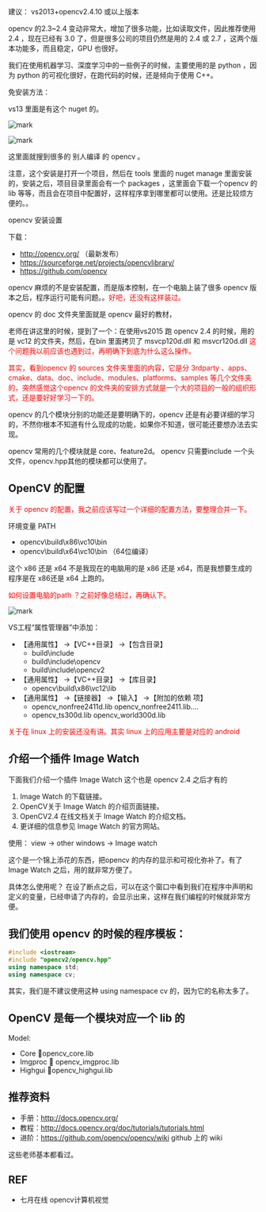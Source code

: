 建议： vs2013+opencv2.4.10 或以上版本

opencv 的2.3~2.4 变动非常大，增加了很多功能，比如读取文件，因此推荐使用 2.4 ，现在已经有 3.0 了，但是很多公司的项目仍然是用的 2.4 或 2.7 ，这两个版本功能多，而且稳定，GPU 也很好。

我们在使用机器学习、深度学习中的一些例子的时候，主要使用的是 python ，因为 python 的可视化很好，在跑代码的时候，还是倾向于使用 C++。

免安装方法：

vs13 里面是有这个 nuget 的。

![mark](http://pacdb2bfr.bkt.clouddn.com/blog/image/180805/edA06H5BbF.png?imageslim)

![mark](http://pacdb2bfr.bkt.clouddn.com/blog/image/180805/9Da0k8C9Hl.png?imageslim)

这里面就搜到很多的 别人编译 的 opencv 。

注意，这个安装是打开一个项目，然后在 tools 里面的 nuget manage 里面安装的，安装之后，项目目录里面会有一个 packages ，这里面会下载一个opencv 的lib 等等，而且会在项目中配置好，这样程序拿到哪里都可以使用。还是比较烦方便的。。


opencv 安装设置

下载：

- http://opencv.org/ （最新发布）
- https://sourceforge.net/projects/opencvlibrary/
- https://github.com/opencv

opencv 麻烦的不是安装配置，而是版本控制，在一个电脑上装了很多 opencv 版本之后，程序运行可能有问题。。<span style="color:red;">好吧，还没有这样装过。</span>


opencv 的 doc 文件夹里面就是  opencv 最好的教材，


老师在讲这里的时候，提到了一个：在使用vs2015 跑 opencv 2.4 的时候，用的是 vc12 的文件夹，然后，在bin 里面拷贝了 msvcp120d.dll 和 msvcr120d.dll <span style="color:red;">这个问题我以前应该也遇到过，再明确下到底为什么这么操作。</span>



<span style="color:red;">其实，看到opencv 的 sources 文件夹里面的内容，它是分 3rdparty 、apps、cmake、data、doc、include、modules、platforms、samples 等几个文件夹的，突然感觉这个opencv 的文件夹的安排方式就是一个大的项目的一般的组织形式，还是要好好学习一下的。</span>


opencv 的几个模块分别的功能还是要明确下的，opencv 还是有必要详细的学习的，不然你根本不知道有什么现成的功能，如果你不知道，很可能还要想办法去实现。

opencv 常用的几个模块就是 core、feature2d。
opencv 只需要include 一个头文件，opencv.hpp其他的模块都可以使用了。


## OpenCV 的配置

<span style="color:red;">关于 opencv 的配置，我之前应该写过一个详细的配置方法，要整理合并一下。</span>

环境变量 PATH

- opencv\build\x86\vc10\bin
- opencv\build\x64\vc10\bin （64位编译）

这个 x86 还是 x64 不是我现在的电脑用的是 x86 还是 x64，而是我想要生成的程序是在 x86还是 x64 上跑的。

<span style="color:red;">如何设置电脑的path ？之前好像总结过，再确认下。</span>

![mark](http://pacdb2bfr.bkt.clouddn.com/blog/image/180805/K5AJe6jhL9.png?imageslim)

VS工程“属性管理器”中添加：
- 【通用属性】 ->【VC++目录】 ->【包含目录】
    - build\include
    - build\include\opencv
    - build\include\opencv2
- 【通用属性】 ->【VC++目录】 ->【库目录】
    - opencv\build\x86\vc12\lib
- 【通用属性】 ->【链接器】 ->【输入】 ->【附加的依赖
项】
    - opencv_nonfree2411d.lib opencv_nonfree2411.lib….
    - opencv_ts300d.lib opencv_world300d.lib

<span style="color:red;">关于在 linux 上的安装还没有讲。其实 linux 上的应用主要是对应的 android </span>


## 介绍一个插件 Image Watch

下面我们介绍一个插件 Image Watch
这个也是 opencv 2.4 之后才有的

1. Image Watch 的下载链接。
2. OpenCV关于 Image Watch 的介绍页面链接。
3. OpenCV2.4 在线文档关于 Image Watch 的介绍文档。
4. 更详细的信息参见 Image Watch 的官方网站。

使用：
view -> other windows -> Image watch

这个是一个锦上添花的东西，把opencv 的内存的显示和可视化弥补了。有了 Image Watch 之后，用的就非常方便了。

具体怎么使用呢？
在设了断点之后，可以在这个窗口中看到我们在程序中声明和定义的变量，已经申请了内存的，会显示出来，这样在我们编程的时候就非常方便。


## 我们使用 opencv 的时候的程序模板：

```cpp
#include <iostream>
#include "opencv2/opencv.hpp"
using namespace std;
using namespace cv;
```

其实，我们是不建议使用这种 using namespace cv 的，因为它的名称太多了。


## OpenCV 是每一个模块对应一个 lib 的

Model:

- Core opencv_core.lib
- Imgproc  opencv_imgproc.lib
- Highgui opencv_highgui.lib



## 推荐资料

- 手册：http://docs.opencv.org/
- 教程：http://docs.opencv.org/doc/tutorials/tutorials.html
- 进阶：https://github.com/opencv/opencv/wiki github 上的 wiki

这些老师基本都看过。





## REF

- 七月在线 opencv计算机视觉
